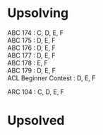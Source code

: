 Upsolving
=== 
ABC 174 : C, D, E, F  
ABC 175 : D, E, F  
ABC 176 : D, E, F  
ABC 177 : D, E, F  
ABC 178 : E, F  
ABC 179 : D, E, F  
ACL Beginner Contest : D, E, F  
  
ARC 104 : C, D, E, F  

Upsolved
===
